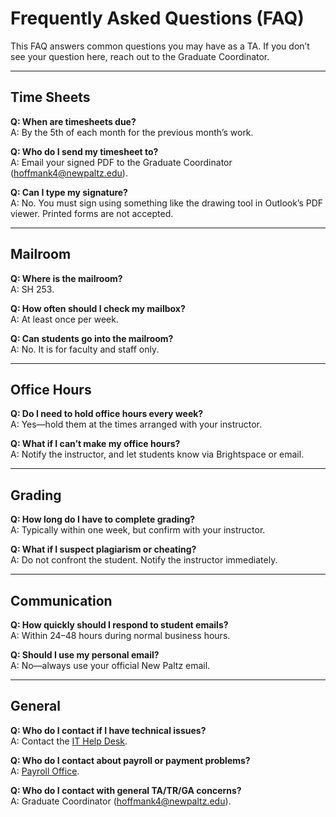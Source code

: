 # Frequently Asked Questions (FAQ)

This FAQ answers common questions you may have as a TA. If you don’t see your question here, reach out to the Graduate Coordinator.

---
## Time Sheets

**Q: When are timesheets due?**  
A: By the 5th of each month for the previous month’s work.  

**Q: Who do I send my timesheet to?**  
A: Email your signed PDF to the Graduate Coordinator ([hoffmank4@newpaltz.edu](mailto:hoffmank4@newpaltz.edu)).  

**Q: Can I type my signature?**  
A: No. You must sign using something like the drawing tool in Outlook’s PDF viewer. Printed forms are not accepted.  

---
## Mailroom

**Q: Where is the mailroom?**  
A: SH 253.  

**Q: How often should I check my mailbox?**  
A: At least once per week.  

**Q: Can students go into the mailroom?**  
A: No. It is for faculty and staff only.  

---
## Office Hours

**Q: Do I need to hold office hours every week?**  
A: Yes—hold them at the times arranged with your instructor.  

**Q: What if I can’t make my office hours?**  
A: Notify the instructor, and let students know via Brightspace or email.  

---
## Grading

**Q: How long do I have to complete grading?**  
A: Typically within one week, but confirm with your instructor.  

**Q: What if I suspect plagiarism or cheating?**  
A: Do not confront the student. Notify the instructor immediately.  

---
## Communication

**Q: How quickly should I respond to student emails?**  
A: Within 24–48 hours during normal business hours.  

**Q: Should I use my personal email?**  
A: No—always use your official New Paltz email.  

---
## General

**Q: Who do I contact if I have technical issues?**  
A: Contact the [IT Help Desk](https://newpaltz.teamdynamix.com/TDClient/1905/Portal/Home/).  

**Q: Who do I contact about payroll or payment problems?**  
A: [Payroll Office](https://www.newpaltz.edu/payroll/).  

**Q: Who do I contact with general TA/TR/GA concerns?**  
A: Graduate Coordinator ([hoffmank4@newpaltz.edu](mailto:hoffmank4@newpaltz.edu)).  
